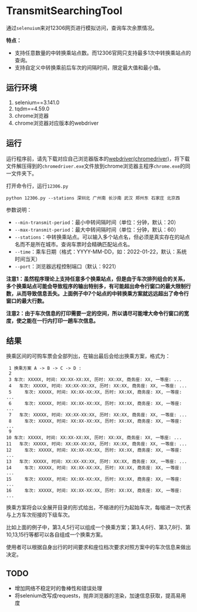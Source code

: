 # TransmitSearchingTool

通过`selenuium`来对12306网页进行模拟访问，查询车次余票情况。

**特点：**

- 支持任意数量的中转换乘站点数。而12306官网只支持最多1次中转换乘站点的查询。
- 支持自定义中转换乘前后车次的间隔时间，限定最大值和最小值。

## 运行环境

1. selenium==3.141.0
2. tqdm==4.59.0
3. chrome浏览器
4. chrome浏览器对应版本的webdriver

## 运行

运行程序前，请先下载对应自己浏览器版本的[webdriver(chromedriver)](http://npm.taobao.org/mirrors/chromedriver/)，将下载文件解压得到的`chromedriver.exe`文件放到chrome浏览器主程序`chrome.exe`的同一文件夹下。

打开命令行，运行`12306.py`

```
python 12306.py --stations 深圳北 广州南 长沙南 武汉 郑州东 石家庄 北京西
```

参数说明：

- `--min-transmit-period`：最小中转间隔时间（单位：分钟，默认：20）
- `--max-transmit-period`：最大中转间隔时间（单位：分钟，默认：60）
- `--stations`：中转换乘站点。可以输入多个站点名，但必须是真实存在的站点名而不是所在城市。查询车票时会精确匹配站点名。
- `--time`：乘车日期（格式：YYYY-MM-DD，如：2022-01-22，默认：系统时间当天）
- `--port`：浏览器远程控制端口（默认：9221）

**注意1：虽然程序理论上支持任意多个换乘站点，但是由于车次排列组合的关系，多个换乘站点可能会导致程序的输出特别多，有可能超出命令行窗口的最大限制行数，从而导致信息丢失。上面例子中7个站点的中转换乘方案就远远超出了命令行窗口的最大行数。**

**注意2：由于车次信息的打印需要一定的空间，所以请尽可能增大命令行窗口的宽度，使之能在一行内打印一趟车次信息。**

## 结果

换乘区间的可购车票会全部列出，在输出最后会给出换乘方案，格式为：

```
 1 换乘方案 A -> B -> C -> D :
 2 
 3 车次: XXXXX, 时间: XX:XX-XX:XX, 历时: XX:XX, 商务座: XX, 一等座: ...
 4   车次: XXXXX, 时间: XX:XX-XX:XX, 历时: XX:XX, 商务座: XX, 一等座: ...
 5     车次: XXXXX, 时间: XX:XX-XX:XX, 历时: XX:XX, 商务座: XX, 一等座: ...
 6     车次: XXXXX, 时间: XX:XX-XX:XX, 历时: XX:XX, 商务座: XX, 一等座: ...
 7   车次: XXXXX, 时间: XX:XX-XX:XX, 历时: XX:XX, 商务座: XX, 一等座: ...
 8     车次: XXXXX, 时间: XX:XX-XX:XX, 历时: XX:XX, 商务座: XX, 一等座: ...
 9 
10 车次: XXXXX, 时间: XX:XX-XX:XX, 历时: XX:XX, 商务座: XX, 一等座: ...
11   车次: XXXXX, 时间: XX:XX-XX:XX, 历时: XX:XX, 商务座: XX, 一等座: ...
12     车次: XXXXX, 时间: XX:XX-XX:XX, 历时: XX:XX, 商务座: XX, 一等座: ...
13   车次: XXXXX, 时间: XX:XX-XX:XX, 历时: XX:XX, 商务座: XX, 一等座: ...
14     车次: XXXXX, 时间: XX:XX-XX:XX, 历时: XX:XX, 商务座: XX, 一等座: ...
15     车次: XXXXX, 时间: XX:XX-XX:XX, 历时: XX:XX, 商务座: XX, 一等座: ...
16     车次: XXXXX, 时间: XX:XX-XX:XX, 历时: XX:XX, 商务座: XX, 一等座: ...
```

换乘方案将会以全展开目录的形式给出，不缩进的行为起始车次，每缩进一次代表与上方车次衔接的下级车次。

比如上面的例子中，第3,4,5行可以组成一个换乘方案；第3,4,6行、第3,7,8行、第10,13,15行等都可以各自组成一个换乘方案。

使用者可以根据自身出行的时间要求和座位档次要求对照方案中的车次信息来做出决定。

## TODO

- 增加网络不稳定时的鲁棒性和错误处理
- 将selenium改写成requests，抛弃浏览器的渲染，加速信息获取，提高易用度
